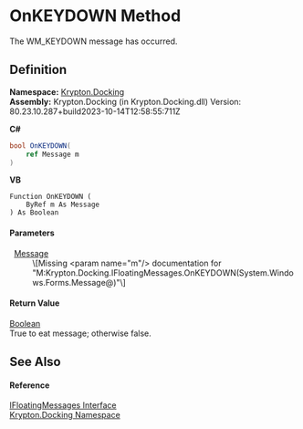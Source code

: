 # OnKEYDOWN Method


The WM_KEYDOWN message has occurred.



## Definition
**Namespace:** <a href="98399376-cf41-9454-4b4d-4fab2ca20bc7.md">Krypton.Docking</a>  
**Assembly:** Krypton.Docking (in Krypton.Docking.dll) Version: 80.23.10.287+build2023-10-14T12:58:55:711Z

**C#**
``` C#
bool OnKEYDOWN(
	ref Message m
)
```
**VB**
``` VB
Function OnKEYDOWN ( 
	ByRef m As Message
) As Boolean
```



#### Parameters
<dl><dt>  <a href="https://learn.microsoft.com/dotnet/api/system.windows.forms.message" target="_blank" rel="noopener noreferrer">Message</a></dt><dd>\[Missing &lt;param name="m"/&gt; documentation for "M:Krypton.Docking.IFloatingMessages.OnKEYDOWN(System.Windows.Forms.Message@)"\]</dd></dl>

#### Return Value
<a href="https://learn.microsoft.com/dotnet/api/system.boolean" target="_blank" rel="noopener noreferrer">Boolean</a>  
True to eat message; otherwise false.

## See Also


#### Reference
<a href="39af834d-3e22-ca8a-853e-8fff5a1c55f9.md">IFloatingMessages Interface</a>  
<a href="98399376-cf41-9454-4b4d-4fab2ca20bc7.md">Krypton.Docking Namespace</a>  

